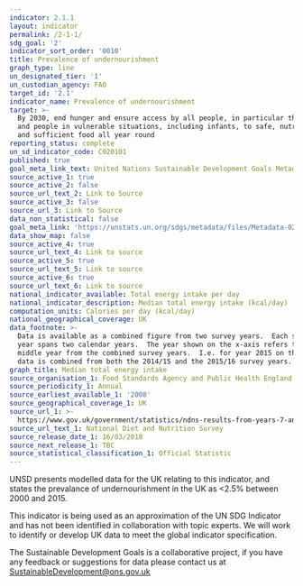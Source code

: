 ```yaml
---
indicator: 2.1.1
layout: indicator
permalink: /2-1-1/
sdg_goal: '2'
indicator_sort_order: '0010'
title: Prevalence of undernourishment
graph_type: line
un_designated_tier: '1'
un_custodian_agency: FAO
target_id: '2.1'
indicator_name: Prevalence of undernourishment
target: >-
  By 2030, end hunger and ensure access by all people, in particular the poor
  and people in vulnerable situations, including infants, to safe, nutritious
  and sufficient food all year round
reporting_status: complete
un_sd_indicator_code: C020101
published: true
goal_meta_link_text: United Nations Sustainable Development Goals Metadata (pdf 232kB)
source_active_1: true
source_active_2: false
source_url_text_2: Link to Source
source_active_3: false
source_url_3: Link to Source
data_non_statistical: false
goal_meta_link: 'https://unstats.un.org/sdgs/metadata/files/Metadata-02-01-01.pdf'
data_show_map: false
source_active_4: true
source_url_text_4: Link to source
source_active_5: true
source_url_text_5: Link to source
source_active_6: true
source_url_text_6: Link to source
national_indicator_available: Total energy intake per day
national_indicator_description: Median total energy intake (kcal/day)
computation_units: Calories per day (kcal/day)
national_geographical_coverage: UK
data_footnote: >-
  Data is available as a combined figure from two survey years.  Each survey
  year spans two calendar years.  The year shown on the x-axis refers to the
  middle year from the combined survey years.  I.e. for year 2015 on the x axis,
  data is combined from both the 2014/15 and the 2015/16 survey years. 
graph_title: Median total energy intake
source_organisation_1: Food Standards Agency and Public Health England
source_periodicity_1: Annual
source_earliest_available_1: '2008'
source_geographical_coverage_1: UK
source_url_1: >-
  https://www.gov.uk/government/statistics/ndns-results-from-years-7-and-8-combined
source_url_text_1: National Diet and Nutrition Survey
source_release_date_1: 16/03/2018
source_next_release_1: TBC
source_statistical_classification_1: Official Statistic
---
```

UNSD presents modelled data for the UK relating to this indicator, and states the prevalance of undernourishment in the UK as <2.5% between 2000 and 2015. 

This indicator is being used as an approximation of the UN SDG Indicator and has not been identified in collaboration with topic experts. We will work to identify or develop UK data to meet the global indicator specification.


The Sustainable Development Goals is a collaborative project, if you have any feedback or suggestions for data please contact us at <SustainableDevelopment@ons.gov.uk>
